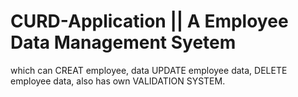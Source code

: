 # CURD-Application  ||  A Employee Data Management Syetem 
which can CREAT employee, data UPDATE employee data, DELETE employee data, also has own VALIDATION SYSTEM.
